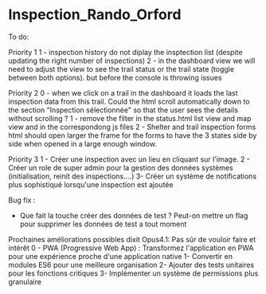 # Inspection_Rando_Orford

To do:

Priority 1
1 - inspection history do not diplay the insptection list (despite updating the right number of inspections)
2 - in the dashboard view we will need to adjust the view to see the trail status or the trail state (toggle between both options). but before the console is throwing issues

Priority 2
0 - when we click on a trail in the dashboard it loads the last inspection data from this trail. Could the html scroll automatically down to the section "Inspection sélectionnée" so that the user sees the details without scrolling ?
1 - remove the filter in the status.html list view and map view and in the correspondong js files
2 - Shelter and trail inspection forms html should open larger the frame for the forms to have the 3 states side by side when opened in a large enough window.

Priority 3
1 - Créer une inspection avec un lieu en cliquant sur l'image.
2 - Créer un role de super admin pour la gestion des données systèmes (initialisation, reinit des inspections....)
3- Créer un système de notifications plus sophistiqué lorsqu'une inspection est ajoutée


Bug fix :
- Que fait la touche créer des données de test ? Peut-on mettre un flag pour supprimer les données de test a tout moment


Prochaines améliorations possibles dixit Opus4.1:   Pas sûr de vouloir faire et intérêt
0 - PWA (Progressive Web App) : Transformez l'application en PWA pour une expérience proche d'une application native
1- Convertir en modules ES6 pour une meilleure organisation
2- Ajouter des tests unitaires pour les fonctions critiques
3- Implémenter un système de permissions plus granulaire
